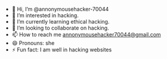 - 👋 Hi, I’m @annonymousehacker-70044
- 👀 I’m interested in hacking.
- 🌱 I’m currently learning ethical hacking.
- 💞️ I’m looking to collaborate on hacking.
- 📫 How to reach me annonymousehacker70044@gmail.com
- 😄 Pronouns: she
- ⚡ Fun fact: I am well in hacking websites

<!---
annonymousehacker-70044/annonymousehacker-70044 is a ✨ special ✨ repository because its `README.md` (this file) appears on your GitHub profile.
You can click the Preview link to take a look at your changes.
--->
